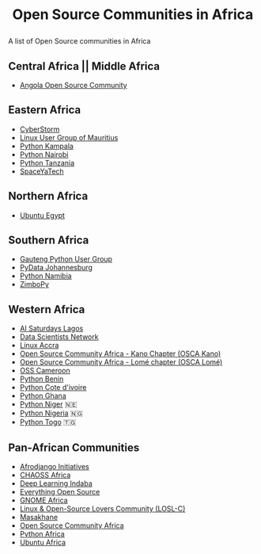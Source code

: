 # <p align="center"> Open Source Communities in Africa </p>

A list of Open Source communities in Africa

## Central Africa || Middle Africa

- [Angola Open Source Community](https://github.com/angolaosc)

## Eastern Africa

- [CyberStorm](https://cyberstorm.mu/)
- [Linux User Group of Mauritius](https://lugm.org/)
- [Python Kampala](https://www.meetup.com/pykampala/)
- [Python Nairobi](https://www.meetup.com/python-nairobi/)
- [Python Tanzania](https://pythontz.github.io/)
- [SpaceYaTech](https://linktr.ee/spaceyatech)

## Northern Africa

- [Ubuntu Egypt](https://www.facebook.com/groups/ubuntueg/)

## Southern Africa

- [Gauteng Python User Group](https://www.meetup.com/gauteng-python-users-group/)
- [PyData Johannesburg](https://www.meetup.com/pydata-johannesburg/)
- [Python Namibia](https://twitter.com/PythonNamibia)
- [ZimboPy](https://twitter.com/zimbopy?lang=en)

## Western Africa

- [AI Saturdays Lagos](https://aisaturdayslagos.github.io/)
- [Data Scientists Network](https://www.datasciencenigeria.org/)
- [Linux Accra](https://linuxaccra.org/)
- [Open Source Community Africa - Kano Chapter (OSCA Kano)](https://twitter.com/osca_kano)
- [Open Source Community Africa - Lomé chapter (OSCA Lomé)](https://twitter.com/osca_lome)
- [OSS Cameroon](https://osscameroon.com/)
- [Python Benin](https://twitter.com/PythonBenin)
- [Python Cote d'ivoire](https://www.facebook.com/PythonCI/)
- [Python Ghana](https://www.pythonghana.org/)
- [Python Niger](https://twitter.com/PythonNiger) 🇳🇪
- [Python Nigeria](https://twitter.com/PythonNigeria) 🇳🇬
- [Python Togo](https://www.pytogo.org/) 🇹🇬

## Pan-African Communities

- [Afrodjango Initiatives](http://www.afrodjangoinitiatives.org/)
- [CHAOSS Africa](https://chaoss.community/kb/chaoss-africa/)
- [Deep Learning Indaba](https://deeplearningindaba.com/2024/indabax/)
- [Everything Open Source](https://everythingopensource.my.canva.site/)
- [GNOME Africa](https://wiki.gnome.org/GnomeAfrica)
- [Linux & Open-Source Lovers Community (LOSL-C)](https://loslc.tech)
- [Masakhane](https://www.masakhane.io/)
- [Open Source Community Africa](https://oscafrica.org/)
- [Python Africa](https://africa.python.org/)
- [Ubuntu Africa](https://twitter.com/ubuntu_Africa__)
